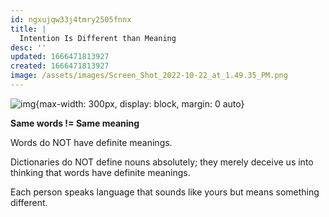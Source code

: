 ```yaml
---
id: ngxujqw33j4tmry2505fnnx
title: |
  Intention Is Different than Meaning
desc: ''
updated: 1666471813927
created: 1666471813927
image: /assets/images/Screen_Shot_2022-10-22_at_1.49.35_PM.png
---
```



![img](/assets/images/Screen_Shot_2022-10-22_at_1.49.35_PM.png){max-width: 300px, display: block, margin: 0 auto}

**Same words != Same meaning**

Words do NOT have definite meanings. 

Dictionaries do NOT define nouns absolutely; they merely
 deceive us into thinking that words have definite meanings. 

Each person speaks language that sounds like yours
but means something different. 

